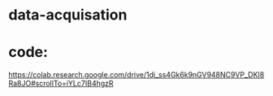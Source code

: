 # data-acquisation
# code:
https://colab.research.google.com/drive/1dj_ss4Gk6k9nGV948NC9VP_DKI8Ra8JO#scrollTo=iYLc7IB4hgzR
